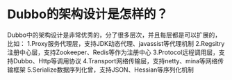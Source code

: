 # Dubbo的架构设计是怎样的？
Dubbo中的架构设计是非常优秀的，分了很多层次，并且每层都是可以扩展的，比如：
1.Proxy服务代理层，支持JDK动态代理、javassist等代理机制
2.Regsitry注册中心层，支持Zookeeper、Redis等作为注册中心
3.Protocol远程调用层，支持Dubbo、Http等调用协议
4.Transport网络传输层，支持netty、mina等网络传输框架
5.Serialize数据序列化曾，支持JSON、Hessian等序列化机制